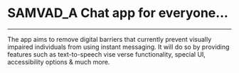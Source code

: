 <h1>SAMVAD_A Chat app for everyone...</h1>

<hr>
<p>The app aims to remove digital barriers that currently prevent visually impaired individuals from using instant messaging. It will do so by providing features such as text-to-speech vise verse functionality, special UI, accessibility options & much more.
